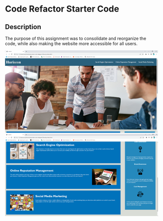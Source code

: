 # Code Refactor Starter Code
## Description
The purpose of this assignment was to consolidate and reorganize the code, while also making the website more accessible for all users.

![top of homepage](Develop/assets/screenshot/screenshot1.PNG)
![bottom of home page](Develop/assets/screenshot/screenshot2.PNG)

